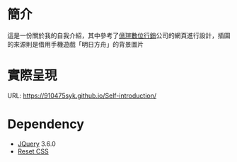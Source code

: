 # 簡介
這是一份關於我的自我介紹，其中參考了[億瑄數位行銷](https://yihsuanwebdesign.com/)公司的網頁進行設計，插圖的來源則是借用手機遊戲「明日方舟」的背景圖片

# 實際呈現

URL: https://910475syk.github.io/Self-introduction/

# Dependency
* [JQuery](https://jquery.com/) 3.6.0
* [Reset CSS](https://meyerweb.com/eric/tools/css/reset/)
